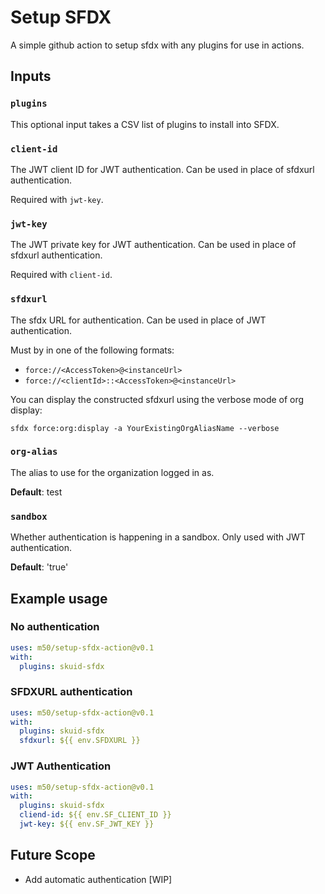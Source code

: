 # Setup SFDX

A simple github action to setup sfdx with any plugins for use in actions.

## Inputs

### `plugins`

This optional input takes a CSV list of plugins to install into SFDX.

### `client-id`

The JWT client ID for JWT authentication. Can be used in place of sfdxurl authentication.

Required with `jwt-key`.
### `jwt-key`

The JWT private key for JWT authentication. Can be used in place of sfdxurl authentication.

Required with `client-id`.
### `sfdxurl`

The sfdx URL for authentication. Can be used in place of JWT authentication.

Must by in one of the following formats:
- `force://<AccessToken>@<instanceUrl>`
- `force://<clientId>::<AccessToken>@<instanceUrl>`

You can display the constructed sfdxurl using the verbose mode of org display:
```
sfdx force:org:display -a YourExistingOrgAliasName --verbose
```

### `org-alias`

The alias to use for the organization logged in as.

**Default**: test
### `sandbox`

Whether authentication is happening in a sandbox. Only used with JWT authentication.

**Default**: 'true'

## Example usage

### No authentication

```yaml
uses: m50/setup-sfdx-action@v0.1
with:
  plugins: skuid-sfdx
```

### SFDXURL authentication

```yaml
uses: m50/setup-sfdx-action@v0.1
with:
  plugins: skuid-sfdx
  sfdxurl: ${{ env.SFDXURL }}
```

### JWT Authentication

```yaml
uses: m50/setup-sfdx-action@v0.1
with:
  plugins: skuid-sfdx
  cliend-id: ${{ env.SF_CLIENT_ID }}
  jwt-key: ${{ env.SF_JWT_KEY }}
```

## Future Scope

- Add automatic authentication [WIP]
